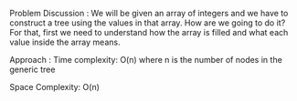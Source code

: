 Problem Discussion :
We will be given an array of integers and we have to construct a tree using the values in that array. How are we going to do it? For that, first we need to understand how the array is filled and what each value inside the array means.

Approach :
Time complexity: O(n) where n is the number of nodes in the generic tree

Space Complexity: O(n)

